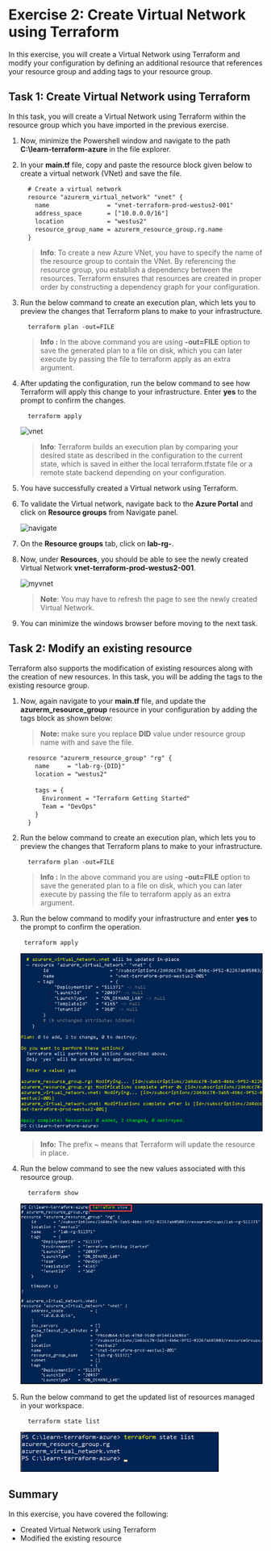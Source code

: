 # Exercise 2: Create Virtual Network using Terraform

In this exercise, you will create a Virtual Network using Terraform and modify your configuration by defining an additional resource that references your resource group and adding tags to your resource group.


## Task 1: Create Virtual Network using Terraform

In this task, you will create a Virtual Network using Terraform within the resource group which you have imported in the previous exercise.
   
1. Now, minimize the Powershell window and navigate to the path **C:\learn-terraform-azure** in the file explorer.

1. In your **main.tf** file, copy and paste the resource block given below to create a virtual network (VNet) and save the file.

   ```
     # Create a virtual network
     resource "azurerm_virtual_network" "vnet" {
       name                = "vnet-terraform-prod-westus2-001"
       address_space       = ["10.0.0.0/16"]
       location            = "westus2"
       resource_group_name = azurerm_resource_group.rg.name
     }
    ```
    > **Info**: To create a new Azure VNet, you have to specify the name of the resource group to contain the VNet. By referencing the resource group, you establish a dependency between the resources. Terraform ensures that resources are created in proper order by constructing a dependency graph for your configuration.

1. Run the below command to create an execution plan, which lets you to preview the changes that Terraform plans to make to your infrastructure. 

    ```
      terraform plan -out=FILE
    ```
    
    > **Info :**  In the above command you are using **-out=FILE** option to save the generated plan to a file on disk, which you can later execute by passing the file to terraform apply as an extra argument. 

1. After updating the configuration, run the below command to see how Terraform will apply this change to your infrastructure. Enter **yes** to the prompt to confirm the changes.

    ```
      terraform apply
    ```
    ![vnet](../Terraform/media/vnetnew.png)
  
    > **Info**: Terraform builds an execution plan by comparing your desired state as described in the configuration to the current state, which is saved in either the local terraform.tfstate file or a remote state backend depending on your configuration.

1. You have successfully created a Virtual network using Terraform.

1. To validate the Virtual network, navigate back to the **Azure Portal** and click on **Resource groups** from Navigate panel.

    ![navigate](../Terraform/media/navigate.png)

1. On the **Resource groups** tab, click on **lab-rg-<inject key="DeploymentID" enableCopy="false"/>**.

1. Now, under **Resources**, you should be able to see the newly created Virtual Network **vnet-terraform-prod-westus2-001**.

    ![myvnet](../Terraform/media/vnetprod.png)
    
    > **Note**: You may have to refresh the page to see the newly created Virtual Network.
    
1. You can minimize the windows browser before moving to the next task.


## Task 2: Modify an existing resource

Terraform also supports the modification of existing resources along with the creation of new resources. In this task, you will be adding the tags to the existing resource group.

1. Now, again navigate to your **main.tf** file, and update the **azurerm_resource_group** resource in your configuration by adding the tags block as shown below:

   >**Note:** make sure you replace **DID** value under resource group name with **<inject key="DeploymentID" />** and save the file.

   ```
     resource "azurerm_resource_group" "rg" {
       name     = "lab-rg-{DID}"
       location = "westus2"

       tags = {
         Environment = "Terraform Getting Started"
         Team = "DevOps"
       }
     }
    ```
    
1. Run the below command to create an execution plan, which lets you to preview the changes that Terraform plans to make to your infrastructure. 

    ```
      terraform plan -out=FILE
    ```
    
    > **Info :**  In the above command you are using **-out=FILE** option to save the generated plan to a file on disk, which you can later execute by passing the file to terraform apply as an extra argument. 


1. Run the below command to modify your infrastructure and enter **yes** to the prompt to confirm the operation.

   ```
    terraform apply
   ```
   ![vnet update](../Terraform/media/tag.png)
   
   > **Info:** The prefix ~ means that Terraform will update the resource in place.

1. Run the below command to see the new values associated with this resource group.

    ```
      terraform show
    ```
     ![vnet show](../Terraform/media/vnetshow.png)
     
1. Run the below command to get the updated list of resources managed in your workspace.

   ```
     terraform state list
   ```
   ![vnet list](../Terraform/media/vnet%20list.png)
   

## Summary

In this exercise, you have covered the following:

  - Created Virtual Network using Terraform
  - Modified the existing resource
